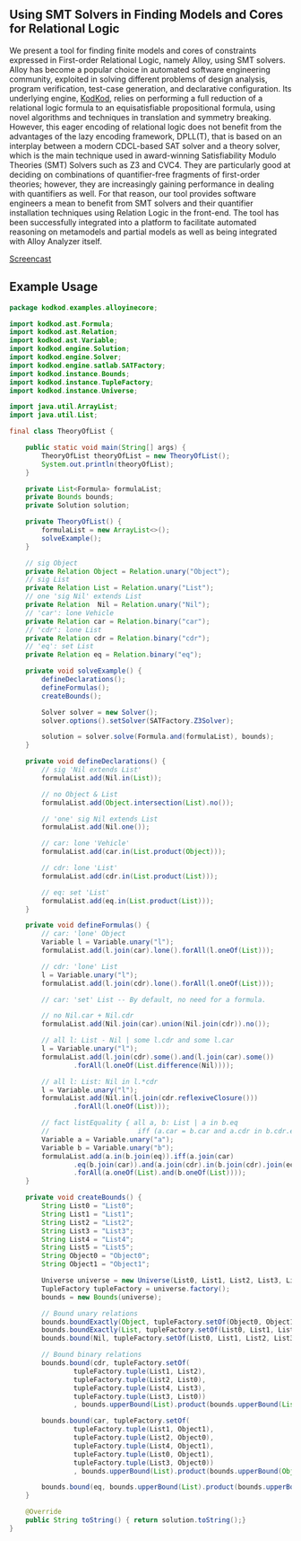 ## Using SMT Solvers in Finding Models and Cores for Relational Logic

We present a tool for finding finite models and cores of constraints expressed in First-order Relational Logic, namely Alloy, using SMT solvers. Alloy has become a popular choice in automated software engineering community, exploited in solving different problems of design analysis, program verification, test-case generation, and declarative configuration. Its underlying engine, [KodKod](https://github.com/emina/kodkod), relies on performing a full reduction of a relational logic formula to an equisatisfiable propositional formula, using novel algorithms and techniques in translation and symmetry breaking. However, this eager encoding of relational logic does not benefit from the advantages of the lazy encoding framework, DPLL(T), that is based on an interplay between a modern CDCL-based SAT solver and a theory solver, which is the main technique used in award-winning Satisfiability Modulo Theories (SMT) Solvers such as Z3 and CVC4. They are particularly good at deciding on combinations of quantifier-free fragments of first-order theories; however, they are increasingly gaining performance in dealing with quantifiers as well. For that reason, our tool provides software engineers a mean to benefit from SMT solvers and their quantifier installation techniques using Relation Logic in the front-end. The tool has been successfully integrated into a platform to facilitate automated reasoning on metamodels and partial models as well as being integrated with Alloy Analyzer itself.

[Screencast](https://youtu.be/tk9zRwSylIo) 

## Example Usage

```java
package kodkod.examples.alloyinecore;

import kodkod.ast.Formula;
import kodkod.ast.Relation;
import kodkod.ast.Variable;
import kodkod.engine.Solution;
import kodkod.engine.Solver;
import kodkod.engine.satlab.SATFactory;
import kodkod.instance.Bounds;
import kodkod.instance.TupleFactory;
import kodkod.instance.Universe;

import java.util.ArrayList;
import java.util.List;

final class TheoryOfList {

    public static void main(String[] args) {
        TheoryOfList theoryOfList = new TheoryOfList();
        System.out.println(theoryOfList);
    }

    private List<Formula> formulaList;
    private Bounds bounds;
    private Solution solution;

    private TheoryOfList() {
        formulaList = new ArrayList<>();
        solveExample();
    }

    // sig Object
    private Relation Object = Relation.unary("Object");
    // sig List
    private Relation List = Relation.unary("List");
    // one 'sig Nil' extends List
    private Relation  Nil = Relation.unary("Nil");
    // 'car': lone Vehicle
    private Relation car = Relation.binary("car");
    // 'cdr': lone List
    private Relation cdr = Relation.binary("cdr");
    // 'eq': set List
    private Relation eq = Relation.binary("eq");

    private void solveExample() {
        defineDeclarations();
        defineFormulas();
        createBounds();

        Solver solver = new Solver();
        solver.options().setSolver(SATFactory.Z3Solver);

        solution = solver.solve(Formula.and(formulaList), bounds);
    }

    private void defineDeclarations() {
        // sig 'Nil extends List'
        formulaList.add(Nil.in(List));

        // no Object & List
        formulaList.add(Object.intersection(List).no());

        // 'one' sig Nil extends List
        formulaList.add(Nil.one());

        // car: lone 'Vehicle'
        formulaList.add(car.in(List.product(Object)));

        // cdr: lone 'List'
        formulaList.add(cdr.in(List.product(List)));

        // eq: set 'List'
        formulaList.add(eq.in(List.product(List)));
    }

    private void defineFormulas() {
        // car: 'lone' Object
        Variable l = Variable.unary("l");
        formulaList.add(l.join(car).lone().forAll(l.oneOf(List)));

        // cdr: 'lone' List
        l = Variable.unary("l");
        formulaList.add(l.join(cdr).lone().forAll(l.oneOf(List)));

        // car: 'set' List -- By default, no need for a formula.

        // no Nil.car + Nil.cdr
        formulaList.add(Nil.join(car).union(Nil.join(cdr)).no());

        // all l: List - Nil | some l.cdr and some l.car
        l = Variable.unary("l");
        formulaList.add(l.join(cdr).some().and(l.join(car).some())
                .forAll(l.oneOf(List.difference(Nil))));

        // all l: List: Nil in l.*cdr
        l = Variable.unary("l");
        formulaList.add(Nil.in(l.join(cdr.reflexiveClosure()))
                .forAll(l.oneOf(List)));

        // fact listEquality { all a, b: List | a in b.eq
        //                      iff (a.car = b.car and a.cdr in b.cdr.eq) }
        Variable a = Variable.unary("a");
        Variable b = Variable.unary("b");
        formulaList.add(a.in(b.join(eq)).iff(a.join(car)
                .eq(b.join(car)).and(a.join(cdr).in(b.join(cdr).join(eq))))
                .forAll(a.oneOf(List).and(b.oneOf(List))));
    }

    private void createBounds() {
        String List0 = "List0";
        String List1 = "List1";
        String List2 = "List2";
        String List3 = "List3";
        String List4 = "List4";
        String List5 = "List5";
        String Object0 = "Object0";
        String Object1 = "Object1";

        Universe universe = new Universe(List0, List1, List2, List3, List4, List5, Object0, Object1);
        TupleFactory tupleFactory = universe.factory();
        bounds = new Bounds(universe);

        // Bound unary relations
        bounds.boundExactly(Object, tupleFactory.setOf(Object0, Object1));
        bounds.boundExactly(List, tupleFactory.setOf(List0, List1, List2, List3, List4, List5));
        bounds.bound(Nil, tupleFactory.setOf(List0, List1, List2, List3, List4, List5));

        // Bound binary relations
        bounds.bound(cdr, tupleFactory.setOf(
                tupleFactory.tuple(List1, List2),
                tupleFactory.tuple(List2, List0),
                tupleFactory.tuple(List4, List3),
                tupleFactory.tuple(List3, List0))
                , bounds.upperBound(List).product(bounds.upperBound(List)));

        bounds.bound(car, tupleFactory.setOf(
                tupleFactory.tuple(List1, Object1),
                tupleFactory.tuple(List2, Object0),
                tupleFactory.tuple(List4, Object1),
                tupleFactory.tuple(List0, Object1),
                tupleFactory.tuple(List3, Object0))
                , bounds.upperBound(List).product(bounds.upperBound(Object)));

        bounds.bound(eq, bounds.upperBound(List).product(bounds.upperBound(List)));
    }

    @Override
    public String toString() { return solution.toString();}
}
```
